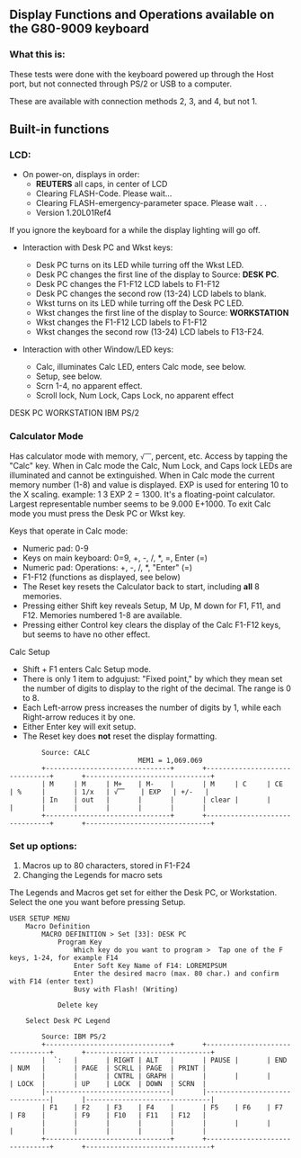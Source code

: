 ## Display Functions and Operations available on the G80-9009 keyboard

### What this is:

These tests were done with the keyboard powered up through the Host port, but
not connected through PS/2 or USB to a computer.

These are available with connection methods 2, 3, and 4, but not 1.

## Built-in functions

### LCD:

* On power-on, displays in order:
    * **REUTERS** all caps, in center of LCD
    * Clearing FLASH-Code. Please wait...
    * Clearing FLASH-emergency-parameter space. Please wait . . . 
    * Version 1.20L01Ref4

If you ignore the keyboard for a while the display lighting will go off.

* Interaction with Desk PC and Wkst keys:
    * Desk PC turns on its LED while turring off the Wkst LED.
    * Desk PC changes the first line of the display to Source:  **DESK PC**.
    * Desk PC changes the F1-F12 LCD labels to F1-F12
    * Desk PC changes the second row (13-24) LCD labels to blank.
    * Wkst turns on its LED while turring off the Desk PC LED.
    * Wkst changes the first line of the display to Source:  **WORKSTATION**
    * Wkst changes the F1-F12 LCD labels to F1-F12
    * Wkst changes the second row (13-24) LCD labels to F13-F24.

* Interaction with other Window/LED keys:
    * Calc, illuminates Calc LED, enters Calc mode, see below.
    * Setup, see below.
    * Scrn 1-4, no apparent effect.
    * Scroll lock, Num Lock, Caps Lock, no apparent effect
    
    
DESK PC
WORKSTATION
IBM PS/2



### Calculator Mode
Has calculator mode with memory, ```√⎺```, percent, etc. Access by tapping the "Calc" key.
When in Calc mode the Calc, Num Lock, and Caps lock LEDs are illuminated and cannot be extinguished.
When in Calc mode the current memory number (1-8) and value is displayed.
EXP is used for entering 10 to the X scaling. example: 1 3 EXP 2 = 1300.
It's a floating-point calculator. Largest representable number seems to be 9.000 E+1000.
To exit Calc mode you must press the Desk PC or Wkst key.

Keys that operate in Calc mode:

* Numeric pad: 0-9
* Keys on main keyboard: 0=9, +, -, /, *, =, Enter (=)
* Numeric pad: Operations: +, -, /, *, "Enter" (=)
* F1-F12 (functions as displayed, see below)
* The Reset key resets the Calculator back to start, including **all** 8 memories. 
* Pressing either Shift key reveals Setup, M Up, M down for F1, F11, and F12. Memories numbered 1-8 are available.
* Pressing either Control key clears the display of the Calc F1-F12 keys, but seems to have no other effect.

Calc Setup

* Shift + F1 enters Calc Setup mode.
* There is only 1 item to adgujust: "Fixed point," by which they mean set the
number of digits to display to the right of the decimal. The range is 0 to 8.
* Each Left-arrow press increases the number of digits by 1, while each Right-arrow reduces it by one.
* Either Enter key will exit setup.
* The Reset key does **not** reset the display formatting.

```
        Source: CALC
                                MEM1 = 1,069.069
        +-------------------------------+       +-------------------------------+       +-------------------------------+
        | M     | M     | M+    | M-    |       | M     | C     | CE    | %     |       | 1/x   | √⎺    | EXP   | +/-   |
        | In    | out   |       |       |       | clear |       |       |       |       |       |       |       |       |
        +-------------------------------+       +-------------------------------+       +-------------------------------+
```

### Set up options:

1. Macros up to 80 characters, stored in F1-F24
2. Changing the Legends for macro sets

The Legends and Macros get set for either the Desk PC, or Workstation. Select the one you want before pressing Setup.

```
USER SETUP MENU
    Macro Definition
        MACRO DEFINITION > Set [33]: DESK PC
            Program Key
                Which key do you want to program >  Tap one of the F keys, 1-24, for example F14
                Enter Soft Key Name of F14: LOREMIPSUM
                Enter the desired macro (max. 80 char.) and confirm with F14 (enter text)
                Busy with Flash! (Writing)
        
            Delete key
            
    Select Desk PC Legend

        Source: IBM PS/2
        +-------------------------------+       +-------------------------------+       +-------------------------------+
        |  `:   |       | RIGHT | ALT   |       | PAUSE |       | END   | NUM   |       | PAGE  | SCRLL | PAGE  | PRINT |
        |       |       | CNTRL | GRAPH |       |       |       |       | LOCK  |       | UP    | LOCK  | DOWN  | SCRN  |
        |-------------------------------|       |-------------------------------|       |-------------------------------|
        | F1    | F2    | F3    | F4    |       | F5    | F6    | F7    | F8    |       | F9    | F10   | F11   | F12   |
        |       |       |       |       |       |       |       |       |       |       |       |       |       |       |
        +-------------------------------+       +-------------------------------+       +-------------------------------+

```
  